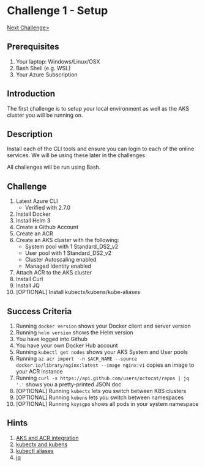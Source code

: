 # Challenge 1 - Setup

[Next Challenge>](./02-helm.md)

## Prerequisites

1. Your laptop: Windows/Linux/OSX
1. Bash Shell (e.g. WSL)
1. Your Azure Subscription


## Introduction 

The first challenge is to setup your local environment as well as the AKS cluster you will be running on.

## Description

Install each of the CLI tools and ensure you can login to each of the online services.  We will be using these later in the challenges

All challenges will be run using Bash.

## Challenge

1. Latest Azure CLI
    - Verified with 2.7.0
1. Install Docker
1. Install Helm 3
1. Create a Github Account
1. Create an ACR
1. Create an AKS cluster with the following:
    - System pool with 1 Standard_DS2_v2
    - User pool with 1 Standard_DS2_v2
    - Cluster Autoscaling enabled
    - Managed Identity enabled
1. Attach ACR to the AKS cluster
1. Install Curl
1. Install JQ
1. [OPTIONAL] Install kubectx/kubens/kube-aliases

## Success Criteria

1. Running `docker version` shows your Docker client and server version
1. Running `helm version` shows the Helm version
1. You have logged into Github
1. You have your own Docker Hub account
1. Running `kubectl get nodes` shows your AKS System and User pools
1. Running `az acr import  -n $ACR_NAME --source docker.io/library/nginx:latest --image nginx:v1` copies an image to your ACR instance
1. Running `curl -s https://api.github.com/users/octocat/repos | jq '.'`  shows you a pretty-printed JSON doc
1. [OPTIONAL] Running `kubectx` lets you switch between K8S clusters
1. [OPTIONAL] Running `kubens` lets you switch between namespaces
1. [OPTIONAL] Running `ksysgpo` shows all pods in your system namespace

## Hints

1. [AKS and ACR integration](https://docs.microsoft.com/en-us/azure/aks/cluster-container-registry-integration)
1. [kubectx and kubens](https://github.com/ahmetb/kubectx)
1. [kubectl aliases](https://github.com/ahmetb/kubectl-aliases)
1. [jq](https://stedolan.github.io/jq/)

